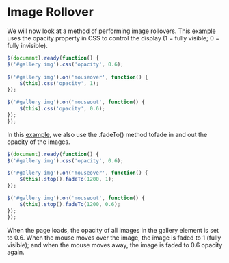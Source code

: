 # Image Rollover

We will now look at a method of performing image rollovers. This <a href="archives/examples/rollover.htm" target = "_ blank">example</a> uses the opacity property in CSS to control the display (1 = fully visible; 0 = fully invisible). 

```js
$(document).ready(function() {
$('#gallery img').css('opacity', 0.6);
 
$('#gallery img').on('mouseover', function() {
 	$(this).css('opacity', 1);
});

$('#gallery img').on('mouseout', function() {
 	$(this).css('opacity', 0.6);
});
});
```

In this <a href="archives/examples/rollover2.htm" target = "_ blank">example</a>, we also use the .fadeTo() method tofade in and out the opacity of the images.

```js
$(document).ready(function() {
$('#gallery img').css('opacity', 0.6);

$('#gallery img').on('mouseover', function() {
	$(this).stop().fadeTo(1200, 1);
});

$('#gallery img').on('mouseout', function() {
	$(this).stop().fadeTo(1200, 0.6);
});
});
```

When the page loads, the opacity of all images in the gallery element is set to 0.6. When the mouse moves over the image, the image is faded to 1 (fully visible); and when the mouse moves away, the image is faded to 0.6 opacity again.
